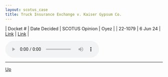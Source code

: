 ```yaml
---
layout: scotus_case
title: Truck Insurance Exchange v. Kaiser Gypsum Co.
---
```


| Docket # | Date Decided | SCOTUS Opinion | Oyez |
| 22-1079 | 6 Jun 24 | [Link](https://www.supremecourt.gov/opinions/23pdf/602us1r32_2q24.pdf) | [Link](https://www.oyez.org/cases/2023/22-1079) |

<audio controls>
   <source src='./resources/22-1079.mp3' type='audio/mpeg'>
</audio>

<object data='./resources/22-1079.pdf' type='application/pdf'></object>

---

[Up](./README.md)
